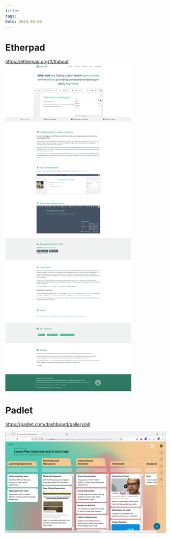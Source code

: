 ```yaml
---
title: 
tags: 
Date: 2024-03-06
---
```

# Etherpad 

https://etherpad.org/#/#about
![](../_asset/2024-03-06_online%20%20Colab_image_1.png)


# Padlet 

https://padlet.com/dashboard/gallery/all

 ![](../_asset/2024-03-06_online%20%20Colab_image_2.png)
